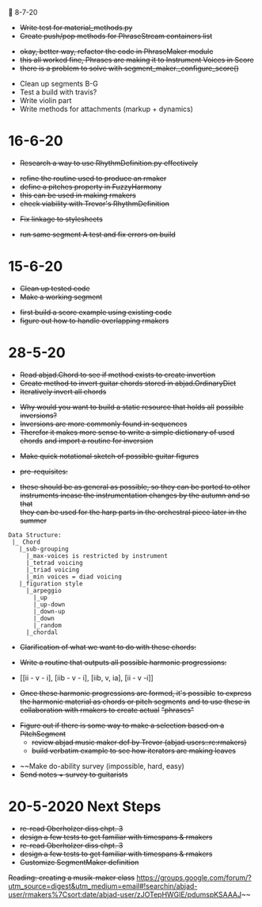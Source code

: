  8-7-20

 + ~~Write test for material_methods.py~~
 + ~~Create push/pop methods for PhraseStream containers list~~
  - ~~okay, better way, refactor the code in  PhraseMaker module~~
  - ~~this all worked fine, Phrases are making it to Instrument Voices in
    Score~~
  - ~~there is a problem to solve with segment_maker._configure_score()~~
 + Clean up segments B-G 
 + Test a build with travis?
 + Write violin part 
 + Write methods for attachments (markup + dynamics)

# 16-6-20
 
 + ~~Research a way to use RhythmDefinition.py effectively~~
  - ~~refine the routine used to produce an rmaker~~
  - ~~define a pitches property in FuzzyHarmony~~
  - ~~this can be used in making rmakers~~
  - ~~check viability with Trevor's RhythmDefinition~~

 + ~~Fix linkage to stylesheets~~ 
  - ~~run same segment A test and fix errors on build~~

# 15-6-20

 + ~~Clean up tested code~~
 + ~~Make a working segment~~
  - ~~first build a score example using existing code~~
  - ~~figure out how to handle overlapping rmakers~~

# 28-5-20

 + ~~Read abjad.Chord to see if method exists to create invertion~~
 + ~~Create method to invert guitar chords stored in abjad.OrdinaryDict~~
 + ~~Iteratively invert all chords~~
  - ~~Why would you want to build a static resource that holds all~~
    ~~possible inversions?~~
  - ~~Inversions are more commonly found in sequences~~
  - ~~Therefor it makes more sense to write a simple dictionary of used
    chords~~
    ~~and import a routine for inversion~~
 + ~~Make quick notational sketch of possible guitar figures~~
  - ~~pre-requisites:~~ 
   + ~~these should be as general as possible, so they can be ported to other~~
     ~~instruments incase the instrumentation changes by the autumn and so that~~  
     ~~they can be used for the harp parts in the orchestral piece later in the~~
     ~~summer~~ 
```
Data Structure: 
 |_ Chord
   |_sub-grouping
     |_max-voices is restricted by instrument 
     |_tetrad voicing 
     |_triad voicing
     |_min voices = diad voicing
   |_figuration style
     |_arpeggio
       |_up
       |_up-down
       |_down-up
       |_down
       |_random
     |_chordal
```

 + ~~Clarification of what we want to do with these chords:~~
  - ~~Write a routine that outputs all possible harmonic progressions:~~
   + [[ii - v - i], [iib - v - i], [iib, v, ia], [ii - v -i]]
  - ~~Once these harmonic progressions are formed, it's possible~~ 
    ~~to express the harmonic material as chords or pitch segments~~
    ~~and to use these in collaboration with rmakers to create actual~~
    ~~"phrases"~~


* ~~Figure out if there is some way to make a selection based on a PitchSegment~~  
  - ~~review abjad music maker def by Trevor (abjad users::re:rmakers)~~
  - ~~build verbatim example to see how iterators are making leaves~~
 + ~~Make do-ability survey (impossible, hard, easy) 
 + ~~Send notes + survey to guitarists~~


# 20-5-2020 Next Steps 
+ ~~re-read Oberholzer diss chpt. 3~~
+ ~~design a few tests to get familiar with timespans & rmakers~~
+ ~~re-read Oberholzer diss chpt. 3~~
+ ~~design a few tests to get familiar with timespans & rmakers~~
+ ~~Customize SegmentMaker definition~~

~~Reading: creating a musik-maker class~~
https://groups.google.com/forum/?utm_source=digest&utm_medium=email#!searchin/abjad-user/rmakers%7Csort:date/abjad-user/zJOTepHWGlE/pdumspKSAAAJ~~
